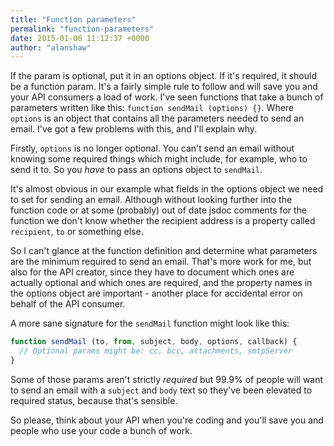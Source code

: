 ```yaml
---
title: "Function parameters"
permalink: "function-parameters"
date: 2015-01-06 11:12:37 +0000
author: "alanshaw"
---
```

If the param is optional, put it in an options object. If it's required, it should be a function param. It's a fairly simple rule to follow and will save you and your API consumers a load of work. I've seen functions that take a bunch of parameters written like this: `function sendMail (options) {}`. Where `options` is an object that contains all the parameters needed to send an email. I've got a few problems with this, and I'll explain why.

Firstly, `options` is no longer optional. You can't send an email without knowing some required things which might include, for example, who to send it to. So you _have_ to pass an options object to `sendMail`.

It's almost obvious in our example what fields in the options object we need to set for sending an email. Although without looking further into the function code or at some (probably) out of date jsdoc comments for the function we don't know whether the recipient address is a property called `recipient`, `to` or something else.

So I can't glance at the function definition and determine what parameters are the minimum required to send an email. That's more work for me, but also for the API creator, since they have to document which ones are actually optional and which ones are required, and the property names in the options object are important - another place for accidental error on behalf of the API consumer.

A more sane signature for the `sendMail` function might look like this:

```js
function sendMail (to, from, subject, body, options, callback) {
  // Optional params might be: cc, bcc, attachments, smtpServer
}
```

Some of those params aren't strictly _required_ but 99.9% of people will want to send an email with a `subject` and `body` text so they've been elevated to required status, because that's sensible.

So please, think about your API when you're coding and you'll save you and people who use your code a bunch of work.
